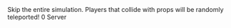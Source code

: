 <function name="IVP_NoSkip" parent="physenv" type="libraryfield">
	<description>
		Skip the entire simulation.
		<note>
			Players that collide with props will be randomly teleported!
		</note>
	</description>
	<value>0</value>
	<realm>Server</realm>
</function>